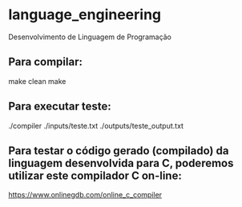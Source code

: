 # language_engineering
Desenvolvimento de Linguagem de Programação

## Para compilar:
make clean
make

## Para executar teste:
./compiler ./inputs/teste.txt ./outputs/teste_output.txt

## Para testar o código gerado (compilado) da linguagem desenvolvida para C, poderemos utilizar este compilador C on-line:
https://www.onlinegdb.com/online_c_compiler
